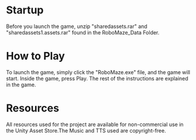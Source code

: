 # Startup
Before you launch the game, unzip "sharedassets.rar" and "sharedassets1.assets.rar" found in the RoboMaze_Data Folder.

# How to Play
To launch the game, simply click the "RoboMaze.exe" file, and the game will start.
Inside the game, press Play. The rest of the instructions are explained in the game.


# Resources
All resources used for the project are available for non-commercial use in the Unity Asset Store.The Music and TTS used are copyright-free.

